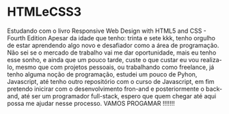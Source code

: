 # HTMLeCSS3
Estudando com o livro Responsive Web Design with HTML5 and CSS - Fourth Edition Apesar da idade que tenho: trinta e sete kkk, tenho orgulho de estar aprendendo algo novo e desafiador como a área de programação. Não sei se o mercado de trabalho vai me dar oportunidade, mais eu tenho esse sonho, e ainda que um pouco tarde, custe o que custar eu vou realiza-lo, mesmo que com projetos pessoais, ou trabalhando como freelance, já tenho alguma noção de programação, estudei um pouco de Pyhon, Javascript, até tenho outro repositório com o curso de Javascript, em fim pretendo inicirar com o desenvolvimento fron-and e posteriormente o back-and, até ser um programador full-stack, espero que quem chegar até aqui possa me ajudar nesse processo. VAMOS PROGAMAR !!!!!!!
